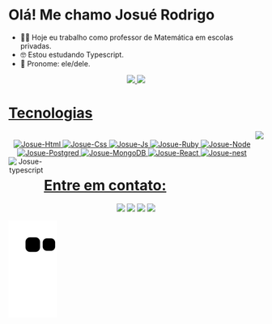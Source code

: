 # Olá! Me chamo Josué Rodrigo

- 👨‍🏫 Hoje eu trabalho como professor de Matemática em escolas privadas.
- 🤓 Estou estudando Typescript.
- 👦 Pronome: ele/dele.

<div align='center'>
<a href='https://github.com/Josuerodrigojr'>
<img width="50%" src="https://github-readme-stats.vercel.app/api?username=Josuerodrigojr&count_private=true&show_icons=true&theme=gruvbox">
<img width="42%" src="https://github-readme-stats.vercel.app/api/top-langs/?username=Josuerodrigojr&layout=compact&theme=gruvbox">


</div> 
 


 # Tecnologias
 
 <div>
   <img align='right' height='87'  src="https://media.giphy.com/media/qgQUggAC3Pfv687qPC/giphy.gif">
 </div>

  <div style='display: inline_block' align='center'> <br>
       <img alt='Josue-Html' height='60' width='70' src='https://cdn.jsdelivr.net/gh/devicons/devicon/icons/html5/html5-original.svg'>
    <img alt='Josue-Css' height='60' width='70' src='https://cdn.jsdelivr.net/gh/devicons/devicon/icons/css3/css3-original.svg'>
    <img alt='Josue-Js' height='60' width='70' src='https://cdn.jsdelivr.net/gh/devicons/devicon/icons/javascript/javascript-original.svg'>
     <img alt='Josue-Ruby' height='60' width='70' src='https://cdn.jsdelivr.net/gh/devicons/devicon/icons/ruby/ruby-plain.svg'>
    <img alt='Josue-Node' height='60' width='70' src='https://cdn.jsdelivr.net/gh/devicons/devicon/icons/nodejs/nodejs-original.svg'>
   <img alt='Josue-Postgred' height='60' width='70' src='https://cdn.jsdelivr.net/gh/devicons/devicon/icons/postgresql/postgresql-original.svg'>
   <img alt='Josue-MongoDB' height='60' width='70' src='https://cdn.jsdelivr.net/gh/devicons/devicon/icons/mongodb/mongodb-original.svg'>
   <img alt='Josue-React' height='60' width='70' src='https://cdn.jsdelivr.net/gh/devicons/devicon/icons/react/react-original.svg'>
  <img alt='Josue-nest' height='60' width='70' src="https://cdn.jsdelivr.net/gh/devicons/devicon/icons/nestjs/nestjs-plain.svg" >
  <img align='left' alt='Josue-typescript' height='60' width='70' src="https://cdn.jsdelivr.net/gh/devicons/devicon/icons/typescript/typescript-original.svg" >

  
    
  </div>
 
 
 

 
 
 ##
 
 # Entre em contato:
 
 <div align='center'>
  <a href='mailto:josuerodrigo.jr80@gmail.com'><img src='https://img.shields.io/badge/Gmail-D14836?style=for-the-badge&logo=gmail&logoColor=white'></a>
  <a  target="_blank" href="https://wa.me/5577991657191"> <img src="https://img.shields.io/badge/WhatsApp-25D366?style=for-the-badge&logo=whatsapp&logoColor=white"></a>
   <a href='https://discord.com/channels/598312088389287971'><img src='https://img.shields.io/badge/Discord-7289DA?style=for-the-badge&logo=discord&logoColor=white'></a>
  <a href='https://www.linkedin.com/in/josue-figueiredo/'><img src='https://img.shields.io/badge/LinkedIn-0077B5?style=for-the-badge&logo=linkedin&logoColor=white'></a>
 </div>

 
 ![Snake animation](https://github.com/Josuerodrigojr/Josuerodrigojr/blob/output/github-contribution-grid-snake.svg)
